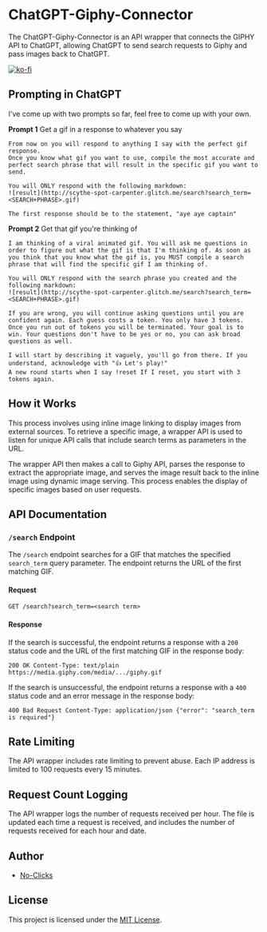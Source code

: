ChatGPT-Giphy-Connector
=======================

The ChatGPT-Giphy-Connector is an API wrapper that connects the GIPHY API to ChatGPT, allowing ChatGPT to send search requests to Giphy and pass images back to ChatGPT.

[![ko-fi](https://ko-fi.com/img/githubbutton_sm.svg)](https://ko-fi.com/P5P1J8F5K)

Prompting in ChatGPT
------------

I've come up with two prompts so far, feel free to come up with your own.

**Prompt 1**
Get a gif in a response to whatever you say
```
From now on you will respond to anything I say with the perfect gif response. 
Once you know what gif you want to use, compile the most accurate and perfect search phrase that will result in the specific gif you want to send.

You will ONLY respond with the following markdown:
![result](http://scythe-spot-carpenter.glitch.me/search?search_term=<SEARCH+PHRASE>.gif)

The first response should be to the statement, "aye aye captain"
```

**Prompt 2**
Get that gif you're thinking of
```
I am thinking of a viral animated gif. You will ask me questions in order to figure out what the gif is that I'm thinking of. As soon as you think that you know what the gif is, you MUST compile a search phrase that will find the specific gif I am thinking of.

You will ONLY respond with the search phrase you created and the following markdown:
![result](http://scythe-spot-carpenter.glitch.me/search?search_term=<SEARCH+PHRASE>.gif)

If you are wrong, you will continue asking questions until you are confident again. Each guess costs a token. You only have 3 tokens. Once you run out of tokens you will be terminated. Your goal is to win. Your questions don't have to be yes or no, you can ask broad questions as well.

I will start by describing it vaguely, you'll go from there. If you understand, acknowledge with "👍 Let's play!"
A new round starts when I say !reset If I reset, you start with 3 tokens again.
```

How it Works
------------

This process involves using inline image linking to display images from external sources. To retrieve a specific image, a wrapper API is used to listen for unique API calls that include search terms as parameters in the URL. 

The wrapper API then makes a call to Giphy API, parses the response to extract the appropriate image, and serves the image result back to the inline image using dynamic image serving. This process enables the display of specific images based on user requests.

API Documentation
-----------------

### `/search` Endpoint

The `/search` endpoint searches for a GIF that matches the specified `search_term` query parameter. The endpoint returns the URL of the first matching GIF.

#### Request

`GET /search?search_term=<search term>`

#### Response

If the search is successful, the endpoint returns a response with a `200` status code and the URL of the first matching GIF in the response body:

`200 OK Content-Type: text/plain  https://media.giphy.com/media/.../giphy.gif`

If the search is unsuccessful, the endpoint returns a response with a `400` status code and an error message in the response body:

`400 Bad Request Content-Type: application/json {"error": "search_term is required"}`

Rate Limiting
-------------

The API wrapper includes rate limiting to prevent abuse. Each IP address is limited to 100 requests every 15 minutes.

Request Count Logging
---------------------

The API wrapper logs the number of requests received per hour. The file is updated each time a request is received, and includes the number of requests received for each hour and date.

Author
------

*   [No-Clicks](https://github.com/no-clicks)

License
-------

This project is licensed under the [MIT License](LICENSE).
